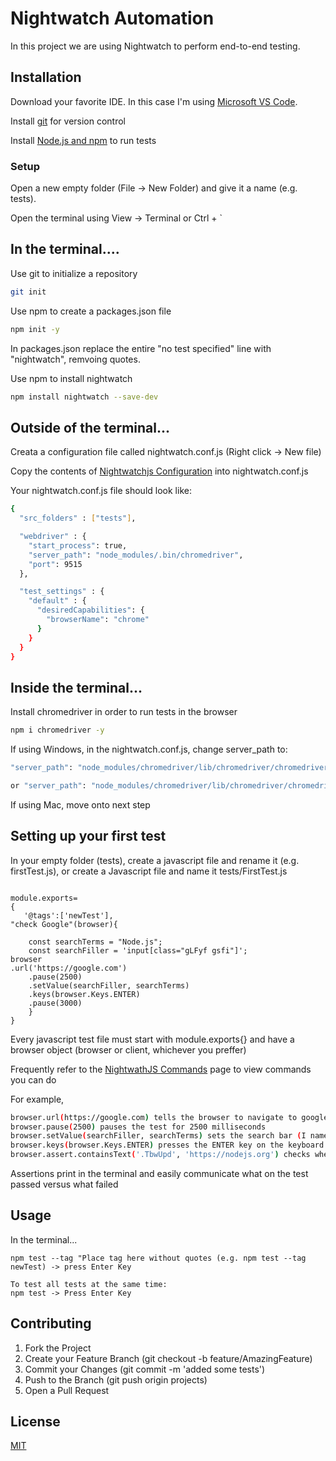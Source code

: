 # Nightwatch Automation

In this project we are using Nightwatch to perform end-to-end testing.

## Installation

Download your favorite IDE. In this case I'm using [Microsoft VS Code](https://code.visualstudio.com/download).

Install [git](https://git-scm.com/) for version control

Install [Node.js and npm](https://nodejs.org/en/) to run tests

### Setup
Open a new empty folder (File -> New Folder) and give it a name (e.g. tests).

Open the terminal using View -> Terminal or Ctrl + `

## In the terminal....

Use git to initialize a repository

```bash
git init
```

Use npm to create a packages.json file

```bash
npm init -y
```

In packages.json replace the entire "no test specified" line with "nightwatch", remvoing quotes.





Use npm to install nightwatch

```bash
npm install nightwatch --save-dev
```

## Outside of the terminal...

Creata a configuration file called nightwatch.conf.js (Right click -> New file)

Copy the contents of [Nightwatchjs Configuration](https://nightwatchjs.org/gettingstarted/configuration/) into nightwatch.conf.js


Your nightwatch.conf.js file should look like:
```bash
{
  "src_folders" : ["tests"],

  "webdriver" : {
    "start_process": true,
    "server_path": "node_modules/.bin/chromedriver",
    "port": 9515
  },

  "test_settings" : {
    "default" : {
      "desiredCapabilities": {
        "browserName": "chrome"
      }
    }
  }
}
```

## Inside the terminal...

Install chromedriver in order to run tests in the browser
```bash
npm i chromedriver -y
```



If using Windows, in the nightwatch.conf.js, change server_path to: 

```bash
"server_path": "node_modules/chromedriver/lib/chromedriver/chromedriver"

or "server_path": "node_modules/chromedriver/lib/chromedriver/chromedriver.exe"

```

If using Mac, move onto next step




## Setting up your first test

In your empty folder (tests), create a javascript file and rename it (e.g. firstTest.js), or create a Javascript file and name it tests/FirstTest.js

``` Sample Layout

module.exports=
{
   '@tags':['newTest'],
"check Google"(browser){

    const searchTerms = "Node.js";
    const searchFiller = 'input[class="gLFyf gsfi"]';
browser
.url('https://google.com')
    .pause(2500)
    .setValue(searchFiller, searchTerms)
    .keys(browser.Keys.ENTER)
    .pause(3000)
    }
}
```

Every javascript test file must start with module.exports{} and have a browser object (browser or client, whichever you preffer)

Frequently refer to the [NightwathJS Commands](https://nightwatchjs.org/api/commands/) page to view commands you can do

For example,
```bash
browser.url(https://google.com) tells the browser to navigate to google. You can use any website you want to test 
browser.pause(2500) pauses the test for 2500 milliseconds
browser.setValue(searchFiller, searchTerms) sets the search bar (I named it searchFIller) with the term I want to search for (Node.js)
browser.keys(browser.Keys.ENTER) presses the ENTER key on the keyboard (i.e. submits the form)
browser.assert.containsText('.TbwUpd', 'https://nodejs.org') checks whether the seabheading contains the node.js website link
```

Assertions print in the terminal and easily communicate what on the test passed versus what failed




## Usage
 In the terminal...
```
npm test --tag "Place tag here without quotes (e.g. npm test --tag newTest) -> press Enter Key

To test all tests at the same time:
npm test -> Press Enter Key
```


## Contributing
1. Fork the Project
2. Create your Feature Branch (git checkout -b feature/AmazingFeature)
3. Commit your Changes (git commit -m 'added some tests')
4. Push to the Branch (git push origin projects)
5. Open a Pull Request

## License
[MIT](https://choosealicense.com/licenses/mit/)